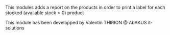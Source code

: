 This modules adds a report on the products in order to print a label for each stocked (available stock > 0) product

This module has been developped by Valentin THIRION @ AbAKUS it-solutions